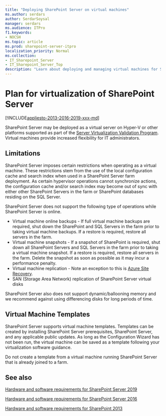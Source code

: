 ```yaml
---
title: "Deploying SharePoint Server on virtual machines"
ms.author: serdars
author: SerdarSoysal
manager: serdars
ms.audience: ITPro
f1.keywords:
- NOCSH
ms.topic: article
ms.prod: sharepoint-server-itpro
localization_priority: Normal
ms.collection:
- IT_Sharepoint_Server
- IT_Sharepoint_Server_Top
description: "Learn about deploying and managing virtual machines for SharePoint Server."
---
```


# Plan for virtualization of SharePoint Server

[!INCLUDE[appliesto-2013-2016-2019-xxx-md](../includes/appliesto-2013-2016-2019-xxx-md.md)] 

SharePoint Server may be deployed as a virtual server on Hyper-V or other platforms supported as part of the [Server Virtualization Validation Program](https://www.windowsservercatalog.com/svvp.aspx). Virtual machines provide increased flexibility for IT administrators.

## Limitations
<a name="Section1"> </a>

SharePoint Server imposes certain restrictions when operating as a virtual machine. These restrictions stem from the use of the local configuration cache and search index when used in a SharePoint Server farm deployment. As certain hypervisor operations cannot synchronize actions, the configuration cache and/or search index may become out of sync with either other SharePoint Servers in the farm or SharePoint databases residing on the SQL Server.

SharePoint Server does not support the following type of operations while SharePoint Server is online.

 * Virtual machine online backups - If full virtual machine backups are required, shut down the SharePoint and SQL Servers in the farm prior to taking virtual machine backups. If a restore is required, restore all servers in the farm.
 * Virtual machine snapshots - If a snapshot of SharePoint is required, shut down all SharePoint Servers and SQL Servers in the farm prior to taking a virtual machine snapshot. If a restore is required, restore all servers in the farm. Delete the snapshot as soon as possible as it may incur a performance penalty.
 * Virtual machine replication - Note an exception to this is [Azure Site Recovery](https://docs.microsoft.com/azure/site-recovery/site-recovery-sharepoint).
 * SAN (Storage Area Network) replication of SharePoint Server virtual disks

SharePoint Server also does not support dynamic/ballooning memory and we recommend against using differencing disks for long periods of time.
     
## Virtual Machine Templates
<a name="Section2"> </a>

SharePoint Server supports virtual machine templates. Templates can be created by installing SharePoint Server prerequisites, SharePoint Server, and any applicable public updates. As long as the Configuration Wizard has not been run, the virtual machine can be saved as a template following your virtualization software guidance.

Do not create a template from a virtual machine running SharePoint Server that is already joined to a farm.

## See also
<a name="Section3"> </a>

[Hardware and software requirements for SharePoint Server 2019](hardware-and-software-requirements-2019.md)

[Hardware and software requirements for SharePoint Server 2016](hardware-and-software-requirements.md)

[Hardware and software requirements for SharePoint 2013](hardware-and-software-requirements-0.md)

